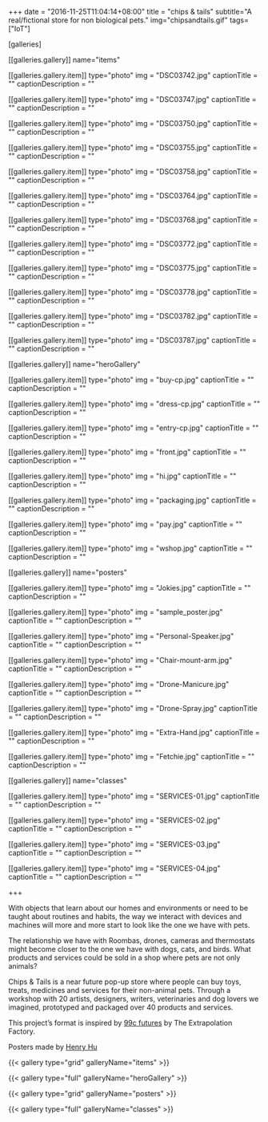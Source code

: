 +++
date = "2016-11-25T11:04:14+08:00"
title = "chips & tails"
subtitle="A real/fictional store for non biological pets."
img="chipsandtails.gif"
tags=["IoT"]

[galleries]

[[galleries.gallery]]
  name="items"

  [[galleries.gallery.item]]
  type="photo"
  img = "DSC03742.jpg"
  captionTitle = ""
  captionDescription = ""

  [[galleries.gallery.item]]
  type="photo"
  img = "DSC03747.jpg"
  captionTitle = ""
  captionDescription = ""

  [[galleries.gallery.item]]
  type="photo"
  img = "DSC03750.jpg"
  captionTitle = ""
  captionDescription = ""

  [[galleries.gallery.item]]
  type="photo"
  img = "DSC03755.jpg"
  captionTitle = ""
  captionDescription = ""

  [[galleries.gallery.item]]
  type="photo"
  img = "DSC03758.jpg"
  captionTitle = ""
  captionDescription = ""

  [[galleries.gallery.item]]
  type="photo"
  img = "DSC03764.jpg"
  captionTitle = ""
  captionDescription = ""

  [[galleries.gallery.item]]
  type="photo"
  img = "DSC03768.jpg"
  captionTitle = ""
  captionDescription = ""

  [[galleries.gallery.item]]
  type="photo"
  img = "DSC03772.jpg"
  captionTitle = ""
  captionDescription = ""

  [[galleries.gallery.item]]
  type="photo"
  img = "DSC03775.jpg"
  captionTitle = ""
  captionDescription = ""

  [[galleries.gallery.item]]
  type="photo"
  img = "DSC03778.jpg"
  captionTitle = ""
  captionDescription = ""

  [[galleries.gallery.item]]
  type="photo"
  img = "DSC03782.jpg"
  captionTitle = ""
  captionDescription = ""

  [[galleries.gallery.item]]
  type="photo"
  img = "DSC03787.jpg"
  captionTitle = ""
  captionDescription = ""

[[galleries.gallery]]
  name="heroGallery"

  [[galleries.gallery.item]]
  type="photo"
  img = "buy-cp.jpg"
  captionTitle = ""
  captionDescription = ""

  [[galleries.gallery.item]]
  type="photo"
  img = "dress-cp.jpg"
  captionTitle = ""
  captionDescription = ""

  [[galleries.gallery.item]]
  type="photo"
  img = "entry-cp.jpg"
  captionTitle = ""
  captionDescription = ""

  [[galleries.gallery.item]]
  type="photo"
  img = "front.jpg"
  captionTitle = ""
  captionDescription = ""

  [[galleries.gallery.item]]
  type="photo"
  img = "hi.jpg"
  captionTitle = ""
  captionDescription = ""

  [[galleries.gallery.item]]
  type="photo"
  img = "packaging.jpg"
  captionTitle = ""
  captionDescription = ""

  [[galleries.gallery.item]]
  type="photo"
  img = "pay.jpg"
  captionTitle = ""
  captionDescription = ""

  [[galleries.gallery.item]]
  type="photo"
  img = "wshop.jpg"
  captionTitle = ""
  captionDescription = ""

[[galleries.gallery]]
  name="posters"

  [[galleries.gallery.item]]
  type="photo"
  img = "Jokies.jpg"
  captionTitle = ""
  captionDescription = ""

  [[galleries.gallery.item]]
  type="photo"
  img = "sample_poster.jpg"
  captionTitle = ""
  captionDescription = ""

  [[galleries.gallery.item]]
  type="photo"
  img = "Personal-Speaker.jpg"
  captionTitle = ""
  captionDescription = ""

  [[galleries.gallery.item]]
  type="photo"
  img = "Chair-mount-arm.jpg"
  captionTitle = ""
  captionDescription = ""

  [[galleries.gallery.item]]
  type="photo"
  img = "Drone-Manicure.jpg"
  captionTitle = ""
  captionDescription = ""

  [[galleries.gallery.item]]
  type="photo"
  img = "Drone-Spray.jpg"
  captionTitle = ""
  captionDescription = ""

  [[galleries.gallery.item]]
  type="photo"
  img = "Extra-Hand.jpg"
  captionTitle = ""
  captionDescription = ""

  [[galleries.gallery.item]]
  type="photo"
  img = "Fetchie.jpg"
  captionTitle = ""
  captionDescription = ""

[[galleries.gallery]]
  name="classes"

  [[galleries.gallery.item]]
  type="photo"
  img = "SERVICES-01.jpg"
  captionTitle = ""
  captionDescription = ""

  [[galleries.gallery.item]]
  type="photo"
  img = "SERVICES-02.jpg"
  captionTitle = ""
  captionDescription = ""

  [[galleries.gallery.item]]
  type="photo"
  img = "SERVICES-03.jpg"
  captionTitle = ""
  captionDescription = ""

  [[galleries.gallery.item]]
  type="photo"
  img = "SERVICES-04.jpg"
  captionTitle = ""
  captionDescription = ""

+++


With objects that learn about our homes and environments or need to be taught about routines and habits, the way we interact with devices and machines will more and more start to look like the one we have with pets.

The relationship we have with Roombas, drones, cameras and thermostats might become closer to the one we have with dogs, cats, and birds. What products and services could be sold in a shop where pets are not only animals?

Chips & Tails is a near future pop-up store where people can buy toys, treats, medicines and services for their non-animal pets.  Through a workshop with 20 artists, designers, writers, veterinaries and dog lovers we imagined, prototyped and packaged over 40 products and services.

This project’s format is inspired by [99c futures](http://www.extrapolationfactory.com/99-FUTURES) by The Extrapolation Factory.

Posters made by [Henry Hu](https://dribbble.com/henryhu)

{{< gallery type="grid" galleryName="items" >}}

{{< gallery type="full" galleryName="heroGallery" >}}

{{< gallery type="grid" galleryName="posters" >}}

{{< gallery type="full" galleryName="classes" >}}
